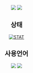 <div align="center">
<img src="https://capsule-render.vercel.app/api?type=waving&color=gradient&height=300&section=header&text=RoMo_Official&fontSize=80&fontAlignY=40&desc=안녕하세요!👋 제 Github에 오신걸 환영합니다!&descAlignY=55" />
<a href="https://github.com/bluefirewolf534/bluefirewolf534/blob/master/README.md">
<img src="https://img.shields.io/badge/Read-English-green" />
</a>

## 상태
[![STAT](https://github-readme-stats.vercel.app/api?username=bluefirewolf534&theme=dark)](https://github.com/bluefirewolf534)

## 사용언어
<img src="https://img.shields.io/badge/C-orange?style=flat-square&logo=C&logoColor=white"/></a>
<img src="https://img.shields.io/badge/Php-blue?style=flat-square&logo=PHP&logoColor=white"/></a>
</div>
